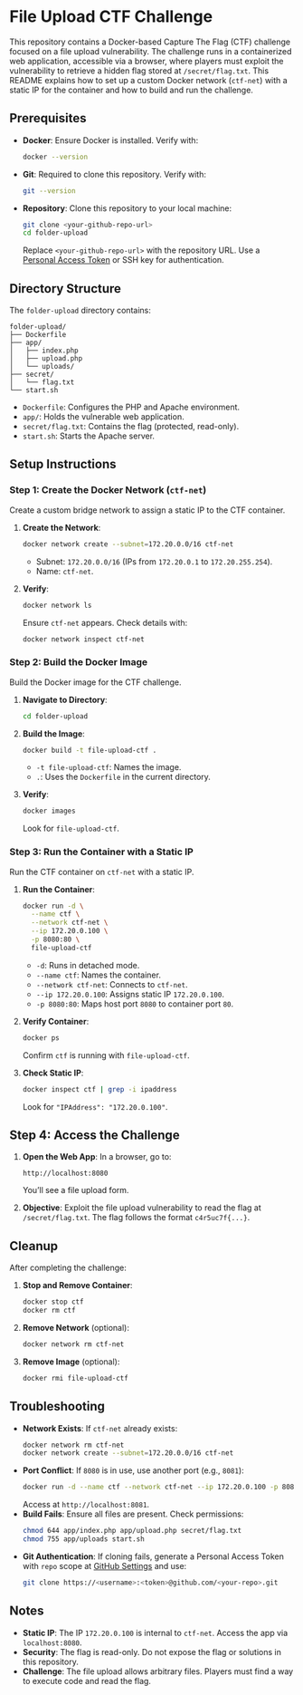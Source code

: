 # File Upload CTF Challenge

This repository contains a Docker-based Capture The Flag (CTF) challenge focused on a file upload vulnerability. The challenge runs in a containerized web application, accessible via a browser, where players must exploit the vulnerability to retrieve a hidden flag stored at `/secret/flag.txt`. This README explains how to set up a custom Docker network (`ctf-net`) with a static IP for the container and how to build and run the challenge.

## Prerequisites

- **Docker**: Ensure Docker is installed. Verify with:
  ```bash
  docker --version
  ```
- **Git**: Required to clone this repository. Verify with:
  ```bash
  git --version
  ```
- **Repository**: Clone this repository to your local machine:
  ```bash
  git clone <your-github-repo-url>
  cd folder-upload
  ```
  Replace `<your-github-repo-url>` with the repository URL. Use a [Personal Access Token](https://github.com/settings/tokens) or SSH key for authentication.

## Directory Structure

The `folder-upload` directory contains:

```
folder-upload/
├── Dockerfile
├── app/
│   ├── index.php
│   ├── upload.php
│   └── uploads/
├── secret/
│   └── flag.txt
└── start.sh
```

- `Dockerfile`: Configures the PHP and Apache environment.
- `app/`: Holds the vulnerable web application.
- `secret/flag.txt`: Contains the flag (protected, read-only).
- `start.sh`: Starts the Apache server.

## Setup Instructions

### Step 1: Create the Docker Network (`ctf-net`)

Create a custom bridge network to assign a static IP to the CTF container.

1. **Create the Network**:
   ```bash
   docker network create --subnet=172.20.0.0/16 ctf-net
   ```
   - Subnet: `172.20.0.0/16` (IPs from `172.20.0.1` to `172.20.255.254`).
   - Name: `ctf-net`.

2. **Verify**:
   ```bash
   docker network ls
   ```
   Ensure `ctf-net` appears. Check details with:
   ```bash
   docker network inspect ctf-net
   ```

### Step 2: Build the Docker Image

Build the Docker image for the CTF challenge.

1. **Navigate to Directory**:
   ```bash
   cd folder-upload
   ```

2. **Build the Image**:
   ```bash
   docker build -t file-upload-ctf .
   ```
   - `-t file-upload-ctf`: Names the image.
   - `.`: Uses the `Dockerfile` in the current directory.

3. **Verify**:
   ```bash
   docker images
   ```
   Look for `file-upload-ctf`.

### Step 3: Run the Container with a Static IP

Run the CTF container on `ctf-net` with a static IP.

1. **Run the Container**:
   ```bash
   docker run -d \
     --name ctf \
     --network ctf-net \
     --ip 172.20.0.100 \
     -p 8080:80 \
     file-upload-ctf
   ```
   - `-d`: Runs in detached mode.
   - `--name ctf`: Names the container.
   - `--network ctf-net`: Connects to `ctf-net`.
   - `--ip 172.20.0.100`: Assigns static IP `172.20.0.100`.
   - `-p 8080:80`: Maps host port `8080` to container port `80`.

2. **Verify Container**:
   ```bash
   docker ps
   ```
   Confirm `ctf` is running with `file-upload-ctf`.

3. **Check Static IP**:
   ```bash
   docker inspect ctf | grep -i ipaddress
   ```
   Look for `"IPAddress": "172.20.0.100"`.

## Step 4: Access the Challenge

1. **Open the Web App**:
   In a browser, go to:
   ```
   http://localhost:8080
   ```
   You’ll see a file upload form.

2. **Objective**:
   Exploit the file upload vulnerability to read the flag at `/secret/flag.txt`. The flag follows the format `c4r5uc7f{...}`.

## Cleanup

After completing the challenge:

1. **Stop and Remove Container**:
   ```bash
   docker stop ctf
   docker rm ctf
   ```

2. **Remove Network** (optional):
   ```bash
   docker network rm ctf-net
   ```

3. **Remove Image** (optional):
   ```bash
   docker rmi file-upload-ctf
   ```

## Troubleshooting

- **Network Exists**:
  If `ctf-net` already exists:
  ```bash
  docker network rm ctf-net
  docker network create --subnet=172.20.0.0/16 ctf-net
  ```
- **Port Conflict**:
  If `8080` is in use, use another port (e.g., `8081`):
  ```bash
  docker run -d --name ctf --network ctf-net --ip 172.20.0.100 -p 8081:80 file-upload-ctf
  ```
  Access at `http://localhost:8081`.
- **Build Fails**:
  Ensure all files are present. Check permissions:
  ```bash
  chmod 644 app/index.php app/upload.php secret/flag.txt
  chmod 755 app/uploads start.sh
  ```
- **Git Authentication**:
  If cloning fails, generate a Personal Access Token with `repo` scope at [GitHub Settings](https://github.com/settings/tokens) and use:
  ```bash
  git clone https://<username>:<token>@github.com/<your-repo>.git
  ```

## Notes

- **Static IP**: The IP `172.20.0.100` is internal to `ctf-net`. Access the app via `localhost:8080`.
- **Security**: The flag is read-only. Do not expose the flag or solutions in this repository.
- **Challenge**: The file upload allows arbitrary files. Players must find a way to execute code and read the flag.
